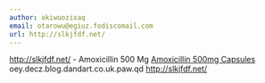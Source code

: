 ```yaml
---
author: akiwuozixaq
email: otarowu@egiuz.fodiscomail.com
url: http://slkjfdf.net/
---
```


http://slkjfdf.net/ - Amoxicillin 500 Mg <a href="http://slkjfdf.net/">Amoxicillin 500mg Capsules</a> oey.decz.blog.dandart.co.uk.paw.qd http://slkjfdf.net/